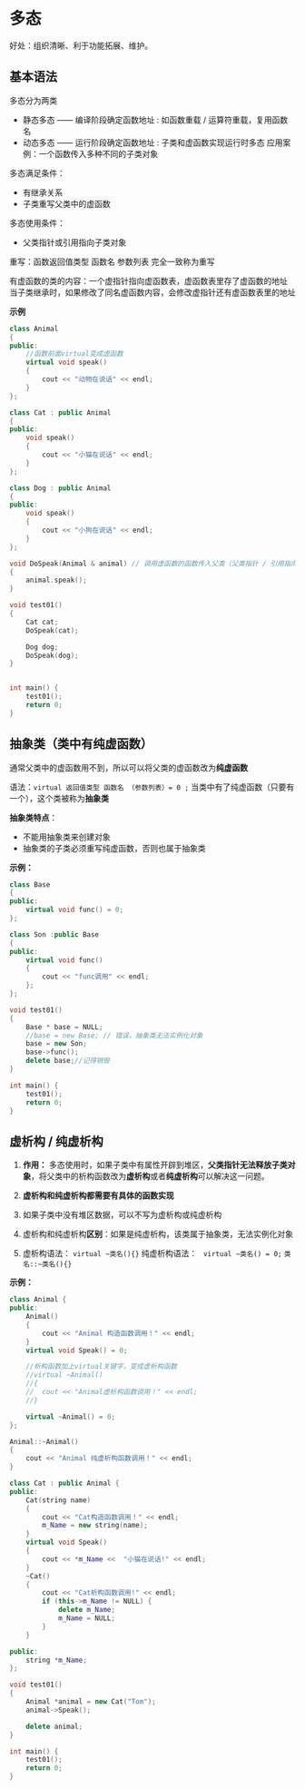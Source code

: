 # 多态

好处：组织清晰、利于功能拓展、维护。

## 基本语法

多态分为两类
* 静态多态 —— 编译阶段确定函数地址 : 如函数重载 / 运算符重载，复用函数名
* 动态多态 —— 运行阶段确定函数地址 : 子类和虚函数实现运行时多态
应用案例：一个函数传入多种不同的子类对象

多态满足条件：
* 有继承关系
* 子类重写父类中的虚函数

多态使用条件：
* 父类指针或引用指向子类对象

重写：函数返回值类型  函数名 参数列表 完全一致称为重写

有虚函数的类的内容：一个虚指针指向虚函数表，虚函数表里存了虚函数的地址
当子类继承时，如果修改了同名虚函数内容，会修改虚指针还有虚函数表里的地址

**示例**
```C++
class Animal
{
public:
	//函数前面virtual变成虚函数
	virtual void speak()
	{
		cout << "动物在说话" << endl;
	}
};

class Cat : public Animal
{
public:
	void speak()
	{
		cout << "小猫在说话" << endl;
	}
};

class Dog : public Animal
{
public:
	void speak()
	{
		cout << "小狗在说话" << endl;
	}
};

void DoSpeak(Animal & animal) // 调用虚函数的函数传入父类（父类指针 / 引用指向子类对象）
{
	animal.speak();
}

void test01()
{
	Cat cat;
	DoSpeak(cat);

	Dog dog;
	DoSpeak(dog);
}


int main() {
	test01();
	return 0;
}
```


## 抽象类（类中有纯虚函数）

通常父类中的虚函数用不到，所以可以将父类的虚函数改为**纯虚函数**

语法：`virtual 返回值类型 函数名 （参数列表）= 0 ;`
当类中有了纯虚函数（只要有一个），这个类被称为**抽象类**

**抽象类特点**：
 * 不能用抽象类来创建对象
 * 抽象类的子类必须重写纯虚函数，否则也属于抽象类

**示例：**
```C++
class Base
{
public:
	virtual void func() = 0;
};

class Son :public Base
{
public:
	virtual void func() 
	{
		cout << "func调用" << endl;
	};
};

void test01()
{
	Base * base = NULL;
	//base = new Base; // 错误，抽象类无法实例化对象
	base = new Son;
	base->func();
	delete base;//记得销毁
}

int main() {
	test01();
	return 0;
}
```


## 虚析构 / 纯虚析构

1. **作用：**
多态使用时，如果子类中有属性开辟到堆区，**父类指针无法释放子类对象**，将父类中的析构函数改为**虚析构**或者**纯虚析构**可以解决这一问题。

2. **虚析构和纯虚析构都需要有具体的函数实现**

3. 如果子类中没有堆区数据，可以不写为虚析构或纯虚析构

4. 虚析构和纯虚析构**区别**：如果是纯虚析构，该类属于抽象类，无法实例化对象

5. 虚析构语法：
    `virtual ~类名(){}`
    纯虚析构语法： 
    ` virtual ~类名() = 0;`
    `类名::~类名(){}`

**示例：**
```C++
class Animal {
public:
	Animal()
	{
		cout << "Animal 构造函数调用！" << endl;
	}
	virtual void Speak() = 0;

	//析构函数加上virtual关键字，变成虚析构函数
	//virtual ~Animal()
	//{
	//	cout << "Animal虚析构函数调用！" << endl;
	//}

	virtual ~Animal() = 0;
};

Animal::~Animal()
{
	cout << "Animal 纯虚析构函数调用！" << endl;
}

class Cat : public Animal {
public:
	Cat(string name)
	{
		cout << "Cat构造函数调用！" << endl;
		m_Name = new string(name);
	}
	virtual void Speak()
	{
		cout << *m_Name <<  "小猫在说话!" << endl;
	}
	~Cat()
	{
		cout << "Cat析构函数调用!" << endl;
		if (this->m_Name != NULL) {
			delete m_Name;
			m_Name = NULL;
		}
	}

public:
	string *m_Name;
};

void test01()
{
	Animal *animal = new Cat("Tom");
	animal->Speak();

	delete animal;
}

int main() {
	test01();
	return 0;
}
```


